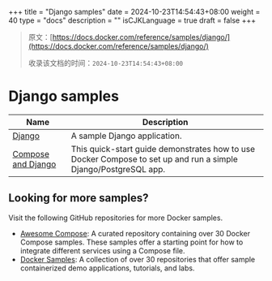 +++
title = "Django samples"
date = 2024-10-23T14:54:43+08:00
weight = 40
type = "docs"
description = ""
isCJKLanguage = true
draft = false
+++

> 原文：[https://docs.docker.com/reference/samples/django/](https://docs.docker.com/reference/samples/django/)
>
> 收录该文档的时间：`2024-10-23T14:54:43+08:00`

# Django samples

| Name                                                         | Description                                                  |
| ------------------------------------------------------------ | ------------------------------------------------------------ |
| [Django](https://github.com/docker/awesome-compose/tree/master/django) | A sample Django application.                                 |
| [Compose and Django](https://github.com/docker/awesome-compose/tree/master/official-documentation-samples/django/) | This quick-start guide demonstrates how to use Docker Compose to set up and run a simple Django/PostgreSQL app. |

## Looking for more samples?

Visit the following GitHub repositories for more Docker samples.

- [Awesome Compose](https://github.com/docker/awesome-compose): A curated repository containing over 30 Docker Compose samples. These samples offer a starting point for how to integrate different services using a Compose file.
- [Docker Samples](https://github.com/dockersamples?q=&type=all&language=&sort=stargazers): A collection of over 30 repositories that offer sample containerized demo applications, tutorials, and labs.
